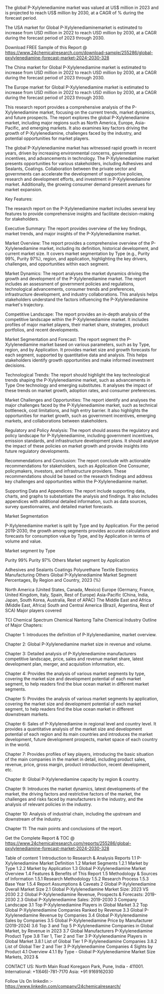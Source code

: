 The global P-Xylylenediamine market was valued at US$ million in 2023 and is projected to reach US$ million by 2030, at a CAGR of % during the forecast period.

The USA market for Global P-Xylylenediaminemarket is estimated to increase from USD million in 2022 to reach USD million by 2030, at a CAGR during the forecast period of 2023 through 2030.

Download FREE Sample of this Report @ https://www.24chemicalresearch.com/download-sample/255286/global-pxylylenediamine-forecast-market-2024-2030-328

The China market for Global P-Xylylenediamine market is estimated to increase from USD million in 2022 to reach USD million by 2030, at a CAGR during the forecast period of 2023 through 2030.

The Europe market for Global P-Xylylenediamine market is estimated to increase from USD million in 2022 to reach USD million by 2030, at a CAGR during the forecast period of 2023 through 2030.

This research report provides a comprehensive analysis of the P-Xylylenediamine market, focusing on the current trends, market dynamics, and future prospects. The report explores the global P-Xylylenediamine market, including major regions such as North America, Europe, Asia-Pacific, and emerging markets. It also examines key factors driving the growth of P-Xylylenediamine, challenges faced by the industry, and potential opportunities for market players.

The global P-Xylylenediamine market has witnessed rapid growth in recent years, driven by increasing environmental concerns, government incentives, and advancements in technology. The P-Xylylenediamine market presents opportunities for various stakeholders, including Adhesives and Sealants, Coatings. Collaboration between the private sector and governments can accelerate the development of supportive policies, research and development efforts, and investment in P-Xylylenediamine market. Additionally, the growing consumer demand present avenues for market expansion.

Key Features:

The research report on the P-Xylylenediamine market includes several key features to provide comprehensive insights and facilitate decision-making for stakeholders.

Executive Summary: The report provides overview of the key findings, market trends, and major insights of the P-Xylylenediamine market.

Market Overview: The report provides a comprehensive overview of the P-Xylylenediamine market, including its definition, historical development, and current market size. It covers market segmentation by Type (e.g., Purity 99%, Purity 97%), region, and application, highlighting the key drivers, challenges, and opportunities within each segment.

Market Dynamics: The report analyses the market dynamics driving the growth and development of the P-Xylylenediamine market. The report includes an assessment of government policies and regulations, technological advancements, consumer trends and preferences, infrastructure development, and industry collaborations. This analysis helps stakeholders understand the factors influencing the P-Xylylenediamine market's trajectory.

Competitive Landscape: The report provides an in-depth analysis of the competitive landscape within the P-Xylylenediamine market. It includes profiles of major market players, their market share, strategies, product portfolios, and recent developments.

Market Segmentation and Forecast: The report segment the P-Xylylenediamine market based on various parameters, such as by Type, region, and by Application. It provides market size and growth forecasts for each segment, supported by quantitative data and analysis. This helps stakeholders identify growth opportunities and make informed investment decisions.

Technological Trends: The report should highlight the key technological trends shaping the P-Xylylenediamine market, such as advancements in Type One technology and emerging substitutes. It analyses the impact of these trends on market growth, adoption rates, and consumer preferences.

Market Challenges and Opportunities: The report identify and analyses the major challenges faced by the P-Xylylenediamine market, such as technical bottleneck, cost limitations, and high entry barrier. It also highlights the opportunities for market growth, such as government incentives, emerging markets, and collaborations between stakeholders.

Regulatory and Policy Analysis: The report should assess the regulatory and policy landscape for P-Xylylenediamine, including government incentives, emission standards, and infrastructure development plans. It should analyse the impact of these policies on market growth and provide insights into future regulatory developments.

Recommendations and Conclusion: The report conclude with actionable recommendations for stakeholders, such as Application One Consumer, policymakers, investors, and infrastructure providers. These recommendations should be based on the research findings and address key challenges and opportunities within the P-Xylylenediamine market.

Supporting Data and Appendices: The report include supporting data, charts, and graphs to substantiate the analysis and findings. It also includes appendices with additional detailed information, such as data sources, survey questionnaires, and detailed market forecasts.

Market Segmentation

P-Xylylenediamine market is split by Type and by Application. For the period 2019-2030, the growth among segments provides accurate calculations and forecasts for consumption value by Type, and by Application in terms of volume and value.

Market segment by Type

Purity 99%
Purity 97%
Others
Market segment by Application

Adhesives and Sealants
Coatings
Polyurethane
Textile
Electronics Manufacturing
Others
Global P-Xylylenediamine Market Segment Percentages, By Region and Country, 2023 (%)

North America (United States, Canada, Mexico)
Europe (Germany, France, United Kingdom, Italy, Spain, Rest of Europe)
Asia-Pacific (China, India, Japan, South Korea, Australia, Rest of APAC)
The Middle East and Africa (Middle East, Africa)
South and Central America (Brazil, Argentina, Rest of SCA)
Major players covered

TCI Chemical
Spectrum Chemical
Nantong Taihe Chemical Industry
Outline of Major Chapters:

Chapter 1: Introduces the definition of P-Xylylenediamine, market overview.

Chapter 2: Global P-Xylylenediamine market size in revenue and volume.

Chapter 3: Detailed analysis of P-Xylylenediamine manufacturers competitive landscape, price, sales and revenue market share, latest development plan, merger, and acquisition information, etc.

Chapter 4: Provides the analysis of various market segments by type, covering the market size and development potential of each market segment, to help readers find the blue ocean market in different market segments.

Chapter 5: Provides the analysis of various market segments by application, covering the market size and development potential of each market segment, to help readers find the blue ocean market in different downstream markets.

Chapter 6: Sales of P-Xylylenediamine in regional level and country level. It provides a quantitative analysis of the market size and development potential of each region and its main countries and introduces the market development, future development prospects, market space of each country in the world.

Chapter 7: Provides profiles of key players, introducing the basic situation of the main companies in the market in detail, including product sales, revenue, price, gross margin, product introduction, recent development, etc.

Chapter 8: Global P-Xylylenediamine capacity by region & country.

Chapter 9: Introduces the market dynamics, latest developments of the market, the driving factors and restrictive factors of the market, the challenges and risks faced by manufacturers in the industry, and the analysis of relevant policies in the industry.

Chapter 10: Analysis of industrial chain, including the upstream and downstream of the industry.

Chapter 11: The main points and conclusions of the report.

Get the Complete Report & TOC @ https://www.24chemicalresearch.com/reports/255286/global-pxylylenediamine-forecast-market-2024-2030-328

Table of content
1 Introduction to Research & Analysis Reports
1.1 P-Xylylenediamine Market Definition
1.2 Market Segments
1.2.1 Market by Type
1.2.2 Market by Application
1.3 Global P-Xylylenediamine Market Overview
1.4 Features & Benefits of This Report
1.5 Methodology & Sources of Information
1.5.1 Research Methodology
1.5.2 Research Process
1.5.3 Base Year
1.5.4 Report Assumptions & Caveats
2 Global P-Xylylenediamine Overall Market Size
2.1 Global P-Xylylenediamine Market Size: 2023 VS 2030
2.2 Global P-Xylylenediamine Revenue, Prospects & Forecasts: 2019-2030
2.3 Global P-Xylylenediamine Sales: 2019-2030
3 Company Landscape
3.1 Top P-Xylylenediamine Players in Global Market
3.2 Top Global P-Xylylenediamine Companies Ranked by Revenue
3.3 Global P-Xylylenediamine Revenue by Companies
3.4 Global P-Xylylenediamine Sales by Companies
3.5 Global P-Xylylenediamine Price by Manufacturer (2019-2024)
3.6 Top 3 and Top 5 P-Xylylenediamine Companies in Global Market, by Revenue in 2023
3.7 Global Manufacturers P-Xylylenediamine Product Type
3.8 Tier 1, Tier 2 and Tier 3 P-Xylylenediamine Players in Global Market
3.8.1 List of Global Tier 1 P-Xylylenediamine Companies
3.8.2 List of Global Tier 2 and Tier 3 P-Xylylenediamine Companies
4 Sights by Product
4.1 Overview
4.1.1 By Type - Global P-Xylylenediamine Market Size Markets, 2023 &

CONTACT US:
North Main Road Koregaon Park, Pune, India - 411001.
International: +1(646)-781-7170
Asia: +91 9169162030

Follow Us On linkedin :- https://www.linkedin.com/company/24chemicalresearch/
